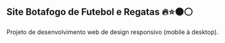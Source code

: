 ## Site Botafogo de Futebol e Regatas 🔥⭐⚫⚪
Projeto de desenvolvimento web de design responsivo (mobile à desktop).
